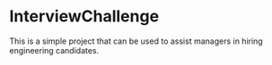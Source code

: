 # InterviewChallenge
This is a simple project that can be used to assist managers in hiring engineering candidates.
